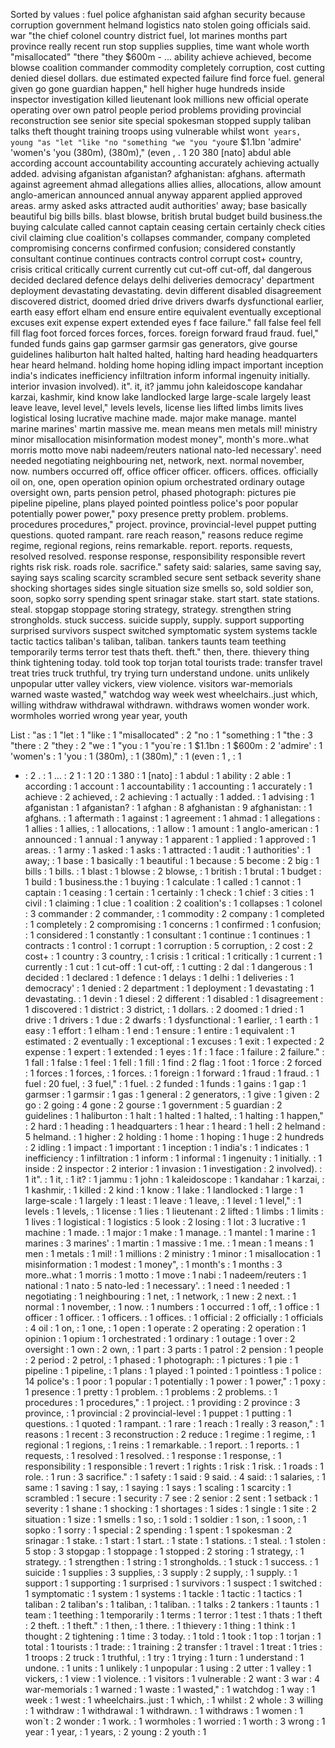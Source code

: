 Sorted by values :
fuel police afghanistan said afghan security because corruption government helmand logistics nato stolen going officials said. war "the chief colonel country district fuel, lot marines months part province really recent run stop supplies supplies, time want whole worth "misallocated" "there "they $600m - ... ability achieve achieved, become blowse coalition commander commodity completely corruption, cost cutting denied diesel dollars. due estimated expected failure find force fuel. general given go gone guardian happen," hell higher huge hundreds inside inspector investigation killed lieutenant look millions new official operate operating over own patrol people period problems providing provincial reconstruction see senior site special spokesman stopped supply taliban talks theft thought training troops using vulnerable whilst won`t years, young "as "let "like "no "something "we "you "you`re $1.1bn 'admire' 'women's 'you (380m), (380m)," (even , . 1 20 380 [nato] abdul able according account accountability accounting accurately achieving actually added. advising afganistan afganistan? afghanistan: afghans. aftermath against agreement ahmad allegations allies allies, allocations, allow amount anglo-american announced annual anyway apparent applied approved areas. army asked asks attracted audit authorities' away; base basically beautiful big bills bills. blast blowse, british brutal budget build business.the buying calculate called cannot captain ceasing certain certainly check cities civil claiming clue coalition's collapses commander, company completed compromising concerns confirmed confusion; considered constantly consultant continue continues contracts control corrupt cost+ country, crisis critical critically current currently cut cut-off cut-off, dal dangerous decided declared defence delays delhi deliveries democracy' department deployment devastating devastating. devin different disabled disagreement discovered district, doomed dried drive drivers dwarfs dysfunctional earlier, earth easy effort elham end ensure entire equivalent eventually exceptional excuses exit expense expert extended eyes f face failure." fall false feel fell fill flag foot forced forces forces, forces. foreign forward fraud fraud. fuel," funded funds gains gap garmser garmsir gas generators, give gourse guidelines haliburton halt halted halted, halting hard heading headquarters hear heard helmand. holding home hoping idling impact important inception india's indicates inefficiency infiltration inform informal ingenuity initially. interior invasion involved). it". it, it? jammu john kaleidoscope kandahar karzai, kashmir, kind know lake landlocked large large-scale largely least leave leave, level level," levels levels, license lies lifted limbs limits lives logistical losing lucrative machine made. major make manage. mantel marine marines' martin massive me. mean means men metals mil! ministry minor misallocation misinformation modest money", month's more..what morris motto move nabi nadeem/reuters national nato-led necessary'. need needed negotiating neighbouring net, network, next. normal november, now. numbers occurred off, office officer officer. officers. offices. officially oil on, one, open operation opinion opium orchestrated ordinary outage oversight own, parts pension petrol, phased photograph: pictures pie pipeline pipeline, plans played pointed pointless police's poor popular potentially power power," poxy presence pretty problem. problems. procedures procedures," project. province, provincial-level puppet putting questions. quoted rampant. rare reach reason," reasons reduce regime regime, regional regions, reins remarkable. report. reports. requests, resolved resolved. response response, responsibility responsible revert rights risk risk. roads role. sacrifice." safety said: salaries, same saving say, saying says scaling scarcity scrambled secure sent setback severity shane shocking shortages sides single situation size smells so, sold soldier son, soon, sopko sorry spending spent srinagar stake. start start. state stations. steal. stopgap stoppage storing strategy, strategy. strengthen string strongholds. stuck success. suicide supply, supply. support supporting surprised survivors suspect switched symptomatic system systems tackle tactic tactics taliban's taliban, taliban. tankers taunts team teething temporarily terms terror test thats theft. theft." then, there. thievery thing think tightening today. told took top torjan total tourists trade: transfer travel treat tries truck truthful, try trying turn understand undone. units unlikely unpopular utter valley vickers, view violence. visitors war-memorials warned waste wasted," watchdog way week west wheelchairs..just which, willing withdraw withdrawal withdrawn. withdraws women wonder work. wormholes worried wrong year year, youth 

List :
"as : 1
"let : 1
"like : 1
"misallocated" : 2
"no : 1
"something : 1
"the : 3
"there : 2
"they : 2
"we : 1
"you : 1
"you`re : 1
$1.1bn : 1
$600m : 2
'admire' : 1
'women's : 1
'you : 1
(380m), : 1
(380m)," : 1
(even : 1
, : 1
- : 2
. : 1
... : 2
1 : 1
20 : 1
380 : 1
[nato] : 1
abdul : 1
ability : 2
able : 1
according : 1
account : 1
accountability : 1
accounting : 1
accurately : 1
achieve : 2
achieved, : 2
achieving : 1
actually : 1
added. : 1
advising : 1
afganistan : 1
afganistan? : 1
afghan : 8
afghanistan : 9
afghanistan: : 1
afghans. : 1
aftermath : 1
against : 1
agreement : 1
ahmad : 1
allegations : 1
allies : 1
allies, : 1
allocations, : 1
allow : 1
amount : 1
anglo-american : 1
announced : 1
annual : 1
anyway : 1
apparent : 1
applied : 1
approved : 1
areas. : 1
army : 1
asked : 1
asks : 1
attracted : 1
audit : 1
authorities' : 1
away; : 1
base : 1
basically : 1
beautiful : 1
because : 5
become : 2
big : 1
bills : 1
bills. : 1
blast : 1
blowse : 2
blowse, : 1
british : 1
brutal : 1
budget : 1
build : 1
business.the : 1
buying : 1
calculate : 1
called : 1
cannot : 1
captain : 1
ceasing : 1
certain : 1
certainly : 1
check : 1
chief : 3
cities : 1
civil : 1
claiming : 1
clue : 1
coalition : 2
coalition's : 1
collapses : 1
colonel : 3
commander : 2
commander, : 1
commodity : 2
company : 1
completed : 1
completely : 2
compromising : 1
concerns : 1
confirmed : 1
confusion; : 1
considered : 1
constantly : 1
consultant : 1
continue : 1
continues : 1
contracts : 1
control : 1
corrupt : 1
corruption : 5
corruption, : 2
cost : 2
cost+ : 1
country : 3
country, : 1
crisis : 1
critical : 1
critically : 1
current : 1
currently : 1
cut : 1
cut-off : 1
cut-off, : 1
cutting : 2
dal : 1
dangerous : 1
decided : 1
declared : 1
defence : 1
delays : 1
delhi : 1
deliveries : 1
democracy' : 1
denied : 2
department : 1
deployment : 1
devastating : 1
devastating. : 1
devin : 1
diesel : 2
different : 1
disabled : 1
disagreement : 1
discovered : 1
district : 3
district, : 1
dollars. : 2
doomed : 1
dried : 1
drive : 1
drivers : 1
due : 2
dwarfs : 1
dysfunctional : 1
earlier, : 1
earth : 1
easy : 1
effort : 1
elham : 1
end : 1
ensure : 1
entire : 1
equivalent : 1
estimated : 2
eventually : 1
exceptional : 1
excuses : 1
exit : 1
expected : 2
expense : 1
expert : 1
extended : 1
eyes : 1
f : 1
face : 1
failure : 2
failure." : 1
fall : 1
false : 1
feel : 1
fell : 1
fill : 1
find : 2
flag : 1
foot : 1
force : 2
forced : 1
forces : 1
forces, : 1
forces. : 1
foreign : 1
forward : 1
fraud : 1
fraud. : 1
fuel : 20
fuel, : 3
fuel," : 1
fuel. : 2
funded : 1
funds : 1
gains : 1
gap : 1
garmser : 1
garmsir : 1
gas : 1
general : 2
generators, : 1
give : 1
given : 2
go : 2
going : 4
gone : 2
gourse : 1
government : 5
guardian : 2
guidelines : 1
haliburton : 1
halt : 1
halted : 1
halted, : 1
halting : 1
happen," : 2
hard : 1
heading : 1
headquarters : 1
hear : 1
heard : 1
hell : 2
helmand : 5
helmand. : 1
higher : 2
holding : 1
home : 1
hoping : 1
huge : 2
hundreds : 2
idling : 1
impact : 1
important : 1
inception : 1
india's : 1
indicates : 1
inefficiency : 1
infiltration : 1
inform : 1
informal : 1
ingenuity : 1
initially. : 1
inside : 2
inspector : 2
interior : 1
invasion : 1
investigation : 2
involved). : 1
it". : 1
it, : 1
it? : 1
jammu : 1
john : 1
kaleidoscope : 1
kandahar : 1
karzai, : 1
kashmir, : 1
killed : 2
kind : 1
know : 1
lake : 1
landlocked : 1
large : 1
large-scale : 1
largely : 1
least : 1
leave : 1
leave, : 1
level : 1
level," : 1
levels : 1
levels, : 1
license : 1
lies : 1
lieutenant : 2
lifted : 1
limbs : 1
limits : 1
lives : 1
logistical : 1
logistics : 5
look : 2
losing : 1
lot : 3
lucrative : 1
machine : 1
made. : 1
major : 1
make : 1
manage. : 1
mantel : 1
marine : 1
marines : 3
marines' : 1
martin : 1
massive : 1
me. : 1
mean : 1
means : 1
men : 1
metals : 1
mil! : 1
millions : 2
ministry : 1
minor : 1
misallocation : 1
misinformation : 1
modest : 1
money", : 1
month's : 1
months : 3
more..what : 1
morris : 1
motto : 1
move : 1
nabi : 1
nadeem/reuters : 1
national : 1
nato : 5
nato-led : 1
necessary'. : 1
need : 1
needed : 1
negotiating : 1
neighbouring : 1
net, : 1
network, : 1
new : 2
next. : 1
normal : 1
november, : 1
now. : 1
numbers : 1
occurred : 1
off, : 1
office : 1
officer : 1
officer. : 1
officers. : 1
offices. : 1
official : 2
officially : 1
officials : 4
oil : 1
on, : 1
one, : 1
open : 1
operate : 2
operating : 2
operation : 1
opinion : 1
opium : 1
orchestrated : 1
ordinary : 1
outage : 1
over : 2
oversight : 1
own : 2
own, : 1
part : 3
parts : 1
patrol : 2
pension : 1
people : 2
period : 2
petrol, : 1
phased : 1
photograph: : 1
pictures : 1
pie : 1
pipeline : 1
pipeline, : 1
plans : 1
played : 1
pointed : 1
pointless : 1
police : 14
police's : 1
poor : 1
popular : 1
potentially : 1
power : 1
power," : 1
poxy : 1
presence : 1
pretty : 1
problem. : 1
problems : 2
problems. : 1
procedures : 1
procedures," : 1
project. : 1
providing : 2
province : 3
province, : 1
provincial : 2
provincial-level : 1
puppet : 1
putting : 1
questions. : 1
quoted : 1
rampant. : 1
rare : 1
reach : 1
really : 3
reason," : 1
reasons : 1
recent : 3
reconstruction : 2
reduce : 1
regime : 1
regime, : 1
regional : 1
regions, : 1
reins : 1
remarkable. : 1
report. : 1
reports. : 1
requests, : 1
resolved : 1
resolved. : 1
response : 1
response, : 1
responsibility : 1
responsible : 1
revert : 1
rights : 1
risk : 1
risk. : 1
roads : 1
role. : 1
run : 3
sacrifice." : 1
safety : 1
said : 9
said. : 4
said: : 1
salaries, : 1
same : 1
saving : 1
say, : 1
saying : 1
says : 1
scaling : 1
scarcity : 1
scrambled : 1
secure : 1
security : 7
see : 2
senior : 2
sent : 1
setback : 1
severity : 1
shane : 1
shocking : 1
shortages : 1
sides : 1
single : 1
site : 2
situation : 1
size : 1
smells : 1
so, : 1
sold : 1
soldier : 1
son, : 1
soon, : 1
sopko : 1
sorry : 1
special : 2
spending : 1
spent : 1
spokesman : 2
srinagar : 1
stake. : 1
start : 1
start. : 1
state : 1
stations. : 1
steal. : 1
stolen : 5
stop : 3
stopgap : 1
stoppage : 1
stopped : 2
storing : 1
strategy, : 1
strategy. : 1
strengthen : 1
string : 1
strongholds. : 1
stuck : 1
success. : 1
suicide : 1
supplies : 3
supplies, : 3
supply : 2
supply, : 1
supply. : 1
support : 1
supporting : 1
surprised : 1
survivors : 1
suspect : 1
switched : 1
symptomatic : 1
system : 1
systems : 1
tackle : 1
tactic : 1
tactics : 1
taliban : 2
taliban's : 1
taliban, : 1
taliban. : 1
talks : 2
tankers : 1
taunts : 1
team : 1
teething : 1
temporarily : 1
terms : 1
terror : 1
test : 1
thats : 1
theft : 2
theft. : 1
theft." : 1
then, : 1
there. : 1
thievery : 1
thing : 1
think : 1
thought : 2
tightening : 1
time : 3
today. : 1
told : 1
took : 1
top : 1
torjan : 1
total : 1
tourists : 1
trade: : 1
training : 2
transfer : 1
travel : 1
treat : 1
tries : 1
troops : 2
truck : 1
truthful, : 1
try : 1
trying : 1
turn : 1
understand : 1
undone. : 1
units : 1
unlikely : 1
unpopular : 1
using : 2
utter : 1
valley : 1
vickers, : 1
view : 1
violence. : 1
visitors : 1
vulnerable : 2
want : 3
war : 4
war-memorials : 1
warned : 1
waste : 1
wasted," : 1
watchdog : 1
way : 1
week : 1
west : 1
wheelchairs..just : 1
which, : 1
whilst : 2
whole : 3
willing : 1
withdraw : 1
withdrawal : 1
withdrawn. : 1
withdraws : 1
women : 1
won`t : 2
wonder : 1
work. : 1
wormholes : 1
worried : 1
worth : 3
wrong : 1
year : 1
year, : 1
years, : 2
young : 2
youth : 1
